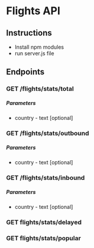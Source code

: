 # Flights API
 
## Instructions

* Install npm modules
* run server.js file

## Endpoints

### GET /flights/stats/total
##### Parameters
* country - text [optional]


### GET /flights/stats/outbound
##### Parameters
* country - text [optional]


### GET /flights/stats/inbound
##### Parameters
* country - text [optional]

### GET flights/stats/delayed

### GET flights/stats/popular
